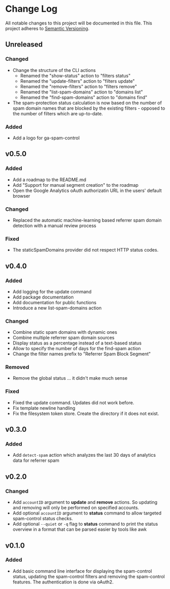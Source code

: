 # Change Log

All notable changes to this project will be documented in this file.
This project adheres to [Semantic Versioning](http://semver.org/).

## Unreleased

### Changed
- Change the structure of the CLI actions
  - Renamed the "show-status" action to "filters status"
  - Renamed the "update-filters" action to "filters update"
  - Renamed the "remove-filters" action to "filters remove"
  - Renamed the "list-spam-domains" action to "domains list"
  - Renamed the "find-spam-domains" action to "domains find"
- The spam-protection status calculation is now based on the number of spam domain names that are blocked by the existing filters - opposed to the number of filters which are up-to-date.

### Added
- Add a logo for ga-spam-control

## v0.5.0

### Added
- Add a roadmap to the README.md
- Add "Support for manual segment creation" to the roadmap
- Open the Google Analytics oAuth authorizatin URL in the users' default browser

### Changed
- Replaced the automatic machine-learning based referrer spam domain detection with a manual review process

### Fixed
- The staticSpamDomains provider did not respect HTTP status codes.

## v0.4.0

### Added
- Add logging for the update command
- Add package documentation
- Add documentation for public functions
- Introduce a new list-spam-domains action

### Changed
- Combine static spam domains with dynamic ones
- Combine multiple referrer spam domain sources
- Display status as a percentage instead of a text-based status
- Allow to specify the number of days for the find-spam action
- Change the filter names prefix to "Referrer Spam Block Segment"

### Removed
- Remove the global status ... it didn't make much sense

### Fixed
- Fixed the update command. Updates did not work before.
- Fix template newline handling
- Fix the filesystem token store. Create the directory if it does not exist.

## v0.3.0

### Added

- Add `detect-spam` action which analyzes the last 30 days of analytics data for referrer spam

## v0.2.0

### Changed

- Add `accountID` argument to **update** and **remove** actions. So updating and removing will only be performed on specified accounts.
- Add optional `accountID` argument to **status** command to allow targeted spam-control status checks.
- Add optional `--quiet` or `-q` flag to **status** command to print the status overview in a format that can be parsed easier by tools like awk

## v0.1.0

### Added

- Add basic command line interface for displaying the spam-control status, updating the spam-control filters and removing the spam-control features. The authentication is done via oAuth2.
